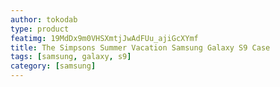 ```yaml
---
author: tokodab
type: product
featimg: 19MdDx9m0VHSXmtjJwAdFUu_ajiGcXYmf
title: The Simpsons Summer Vacation Samsung Galaxy S9 Case
tags: [samsung, galaxy, s9]
category: [samsung]
---
```


